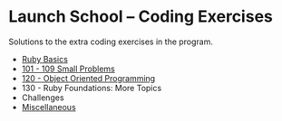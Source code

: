 # Launch School – Coding Exercises

Solutions to the extra coding exercises in the program.

* [Ruby Basics](/ruby-basics/README.md)
* [101 - 109 Small Problems](/101-109/README.md)
* [120 - Object Oriented Programming](/120/README.md)
* 130 - Ruby Foundations: More Topics
* Challenges
* [Miscellaneous](/misc/README.md)
